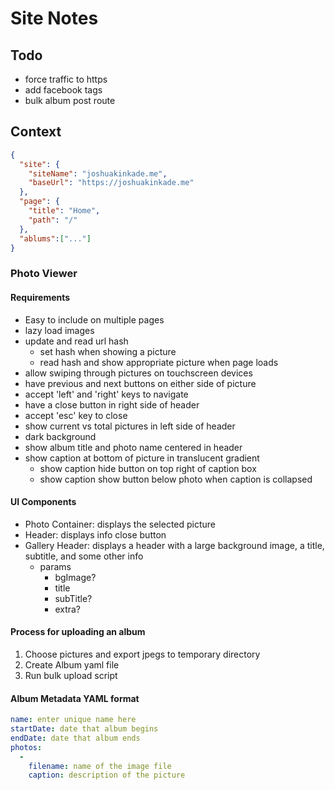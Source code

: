# Site Notes

## Todo

- force traffic to https
- add facebook tags
- bulk album post route

## Context

```json
{
  "site": {
    "siteName": "joshuakinkade.me",
    "baseUrl": "https://joshuakinkade.me"
  },
  "page": {
    "title": "Home",
    "path": "/"
  },
  "ablums":["..."]
}
```

### Photo Viewer
#### Requirements
- Easy to include on multiple pages
- lazy load images
- update and read url hash
  - set hash when showing a picture
  - read hash and show appropriate picture when page loads
- allow swiping through pictures on touchscreen devices
- have previous and next buttons on either side of picture
- accept 'left' and 'right' keys to navigate
- have a close button in right side of header
- accept 'esc' key to close
- show current vs total pictures in left side of header
- dark background
- show album title and photo name centered in header
- show caption at bottom of picture in translucent gradient
  - show caption hide button on top right of caption box
  - show caption show button below photo when caption is collapsed

#### UI Components
- Photo Container: displays the selected picture
- Header: displays info close button
- Gallery Header: displays a header with a large background image, a title, subtitle, and some other info
  - params
    - bgImage?
    - title
    - subTitle?
    - extra?

#### Process for uploading an album
1. Choose pictures and export jpegs to temporary directory
2. Create Album yaml file
3. Run bulk upload script

#### Album Metadata YAML format
```yaml
name: enter unique name here
startDate: date that album begins
endDate: date that album ends
photos:
  -
    filename: name of the image file
    caption: description of the picture
```